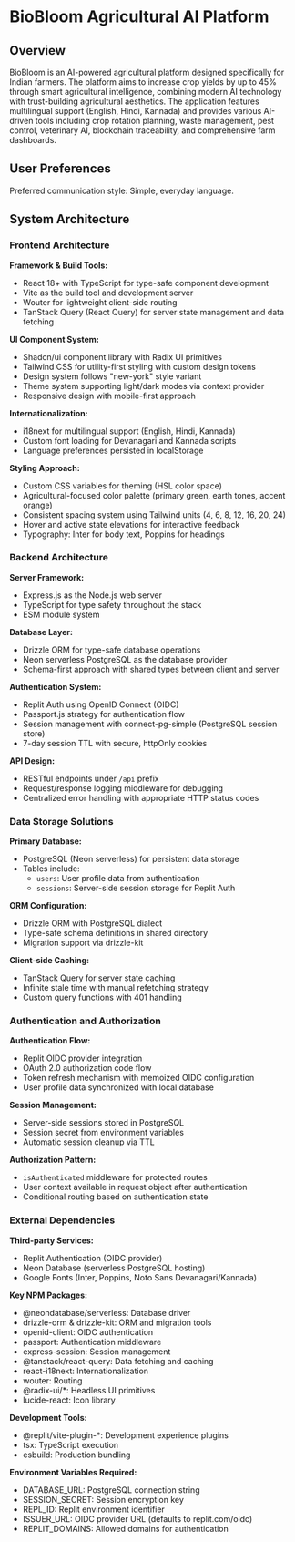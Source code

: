 # BioBloom Agricultural AI Platform

## Overview

BioBloom is an AI-powered agricultural platform designed specifically for Indian farmers. The platform aims to increase crop yields by up to 45% through smart agricultural intelligence, combining modern AI technology with trust-building agricultural aesthetics. The application features multilingual support (English, Hindi, Kannada) and provides various AI-driven tools including crop rotation planning, waste management, pest control, veterinary AI, blockchain traceability, and comprehensive farm dashboards.

## User Preferences

Preferred communication style: Simple, everyday language.

## System Architecture

### Frontend Architecture
**Framework & Build Tools:**
- React 18+ with TypeScript for type-safe component development
- Vite as the build tool and development server
- Wouter for lightweight client-side routing
- TanStack Query (React Query) for server state management and data fetching

**UI Component System:**
- Shadcn/ui component library with Radix UI primitives
- Tailwind CSS for utility-first styling with custom design tokens
- Design system follows "new-york" style variant
- Theme system supporting light/dark modes via context provider
- Responsive design with mobile-first approach

**Internationalization:**
- i18next for multilingual support (English, Hindi, Kannada)
- Custom font loading for Devanagari and Kannada scripts
- Language preferences persisted in localStorage

**Styling Approach:**
- Custom CSS variables for theming (HSL color space)
- Agricultural-focused color palette (primary green, earth tones, accent orange)
- Consistent spacing system using Tailwind units (4, 6, 8, 12, 16, 20, 24)
- Hover and active state elevations for interactive feedback
- Typography: Inter for body text, Poppins for headings

### Backend Architecture
**Server Framework:**
- Express.js as the Node.js web server
- TypeScript for type safety throughout the stack
- ESM module system

**Database Layer:**
- Drizzle ORM for type-safe database operations
- Neon serverless PostgreSQL as the database provider
- Schema-first approach with shared types between client and server

**Authentication System:**
- Replit Auth using OpenID Connect (OIDC)
- Passport.js strategy for authentication flow
- Session management with connect-pg-simple (PostgreSQL session store)
- 7-day session TTL with secure, httpOnly cookies

**API Design:**
- RESTful endpoints under `/api` prefix
- Request/response logging middleware for debugging
- Centralized error handling with appropriate HTTP status codes

### Data Storage Solutions
**Primary Database:**
- PostgreSQL (Neon serverless) for persistent data storage
- Tables include:
  - `users`: User profile data from authentication
  - `sessions`: Server-side session storage for Replit Auth

**ORM Configuration:**
- Drizzle ORM with PostgreSQL dialect
- Type-safe schema definitions in shared directory
- Migration support via drizzle-kit

**Client-side Caching:**
- TanStack Query for server state caching
- Infinite stale time with manual refetching strategy
- Custom query functions with 401 handling

### Authentication and Authorization
**Authentication Flow:**
- Replit OIDC provider integration
- OAuth 2.0 authorization code flow
- Token refresh mechanism with memoized OIDC configuration
- User profile data synchronized with local database

**Session Management:**
- Server-side sessions stored in PostgreSQL
- Session secret from environment variables
- Automatic session cleanup via TTL

**Authorization Pattern:**
- `isAuthenticated` middleware for protected routes
- User context available in request object after authentication
- Conditional routing based on authentication state

### External Dependencies

**Third-party Services:**
- Replit Authentication (OIDC provider)
- Neon Database (serverless PostgreSQL hosting)
- Google Fonts (Inter, Poppins, Noto Sans Devanagari/Kannada)

**Key NPM Packages:**
- @neondatabase/serverless: Database driver
- drizzle-orm & drizzle-kit: ORM and migration tools
- openid-client: OIDC authentication
- passport: Authentication middleware
- express-session: Session management
- @tanstack/react-query: Data fetching and caching
- react-i18next: Internationalization
- wouter: Routing
- @radix-ui/*: Headless UI primitives
- lucide-react: Icon library

**Development Tools:**
- @replit/vite-plugin-*: Development experience plugins
- tsx: TypeScript execution
- esbuild: Production bundling

**Environment Variables Required:**
- DATABASE_URL: PostgreSQL connection string
- SESSION_SECRET: Session encryption key
- REPL_ID: Replit environment identifier
- ISSUER_URL: OIDC provider URL (defaults to replit.com/oidc)
- REPLIT_DOMAINS: Allowed domains for authentication